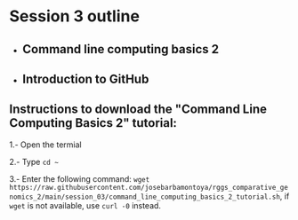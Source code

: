# Session 3 outline

* ## Command line computing basics 2
* ## Introduction to GitHub

## Instructions to download the "Command Line Computing Basics 2" tutorial:
  1.- Open the termial

  2.- Type `cd ~`

  3.- Enter the following command: `wget https://raw.githubusercontent.com/josebarbamontoya/rggs_comparative_genomics_2/main/session_03/command_line_computing_basics_2_tutorial.sh`, if `wget` is not available, use `curl -0` instead.
